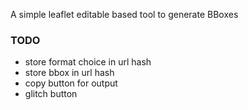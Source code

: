 A simple leaflet editable based tool to generate BBoxes

### TODO

- store format choice in url hash
- store bbox in url hash
- copy button for output
- glitch button